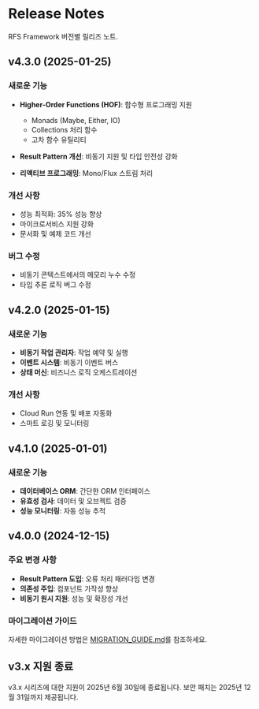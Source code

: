 # Release Notes

RFS Framework 버전별 릴리즈 노트.

## v4.3.0 (2025-01-25)

### 새로운 기능

- **Higher-Order Functions (HOF)**: 함수형 프로그래밍 지원
  - Monads (Maybe, Either, IO)
  - Collections 처리 함수
  - 고차 함수 유틸리티

- **Result Pattern 개선**: 비동기 지원 및 타입 안전성 강화

- **리액티브 프로그래밍**: Mono/Flux 스트림 처리

### 개선 사항

- 성능 최적화: 35% 성능 향상
- 마이크로서비스 지원 강화
- 문서화 및 예제 코드 개선

### 버그 수정

- 비동기 콘텍스트에서의 메모리 누수 수정
- 타입 추론 로직 버그 수정

## v4.2.0 (2025-01-15)

### 새로운 기능

- **비동기 작업 관리자**: 작업 예약 및 실행
- **이벤트 시스템**: 비동기 이벤트 버스
- **상태 머신**: 비즈니스 로직 오케스트레이션

### 개선 사항

- Cloud Run 연동 및 배포 자동화
- 스마트 로깅 및 모니터링

## v4.1.0 (2025-01-01)

### 새로운 기능

- **데이터베이스 ORM**: 간단한 ORM 인터페이스
- **유효성 검사**: 데이터 및 오브젝트 검증
- **성능 모니터링**: 자동 성능 추적

## v4.0.0 (2024-12-15)

### 주요 변경 사항

- **Result Pattern 도입**: 오류 처리 패러다임 변경
- **의존성 주입**: 컴포넌트 가작성 향상
- **비동기 원시 지원**: 성능 및 확장성 개선

### 마이그레이션 가이드

자세한 마이그레이션 방법은 [MIGRATION_GUIDE.md](MIGRATION_GUIDE.md)를 참조하세요.

## v3.x 지원 종료

v3.x 시리즈에 대한 지원이 2025년 6월 30일에 종료됩니다.
보안 패치는 2025년 12월 31일까지 제공됩니다.
